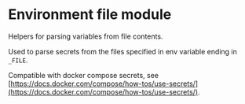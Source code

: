 # Environment file module

Helpers for parsing variables from file contents.

Used to parse secrets from the files specified in env variable ending in `_FILE`.

Compatible with docker compose secrets,
see [https://docs.docker.com/compose/how-tos/use-secrets/](https://docs.docker.com/compose/how-tos/use-secrets/).